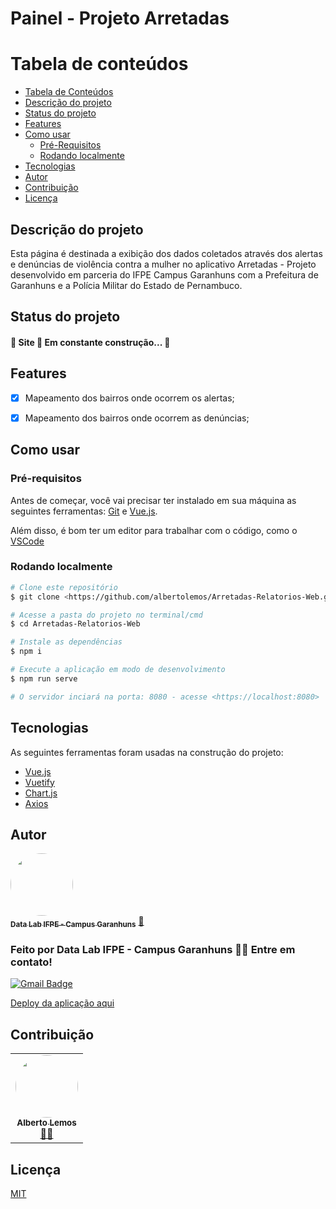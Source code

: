 # Painel - Projeto Arretadas

Tabela de conteúdos
=================
<!--ts-->
   * [Tabela de Conteúdos](#tabela-de-conteúdos)
   * [Descrição do projeto](#descrição-do-projeto)
   * [Status do projeto](#status-do-projeto)
   * [Features](#features)
   * [Como usar](#como-usar)
      * [Pré-Requisitos](#pré-requisitos)
      * [Rodando localmente](#rodando-localmente)
   * [Tecnologias](#tecnologias)
   * [Autor](#autor)
   * [Contribuição](#contribuição)
   * [Licença](#licença)
<!--te-->

## Descrição do projeto

<p>Esta página é destinada a exibição dos dados coletados através dos alertas e denúncias de violência contra a mulher no aplicativo Arretadas - Projeto desenvolvido em parceria do IFPE Campus Garanhuns com a Prefeitura de Garanhuns e a Polícia Militar do Estado de Pernambuco.</p>


## Status do projeto

<h4> 🚧  Site 🚀 Em constante construção...  🚧 </h4>


## Features

- [x] Mapeamento dos bairros onde ocorrem os alertas;
- [x] Mapeamento dos bairros onde ocorrem as denúncias;


## Como usar

### Pré-requisitos

Antes de começar, você vai precisar ter instalado em sua máquina as seguintes ferramentas:
[Git](https://git-scm.com) e [Vue.js](https://vuejs.org/). 

Além disso, é bom ter um editor para trabalhar com o código, como o [VSCode](https://code.visualstudio.com/)


### Rodando localmente

```bash
# Clone este repositório
$ git clone <https://github.com/albertolemos/Arretadas-Relatorios-Web.git>

# Acesse a pasta do projeto no terminal/cmd
$ cd Arretadas-Relatorios-Web

# Instale as dependências
$ npm i

# Execute a aplicação em modo de desenvolvimento
$ npm run serve

# O servidor inciará na porta: 8080 - acesse <https://localhost:8080>
```


## Tecnologias

As seguintes ferramentas foram usadas na construção do projeto:

- [Vue.js](https://vuejs.org/)
- [Vuetify](https://vuetifyjs.com/)
- [Chart.js](https://www.chartjs.org/)
- [Axios](https://axios-http.com/)


## Autor

<a href="https://github.com/DataLabIFPE">
 <img style="border-radius: 50%;" src="https://avatars.githubusercontent.com/u/59116622?v=4" width="100px;" alt=""/>
 <br />
 <sub><b>Data Lab IFPE - Campus Garanhuns</b></sub></a> <a href="https://github.com/DataLabIFPE" title="Data Lab">🚀</a>


### Feito por Data Lab IFPE - Campus Garanhuns 👋🏽 Entre em contato!

[![Gmail Badge](https://img.shields.io/badge/-arretadasapp@gmail.com-c14438?style=flat-square&logo=Gmail&logoColor=white&link=mailto:arretadasapp@gmail.com)](mailto:arretadasapp@gmail.com)

<a href="https://arretadas.vercel.app/"> Deploy da aplicação aqui </a>

## Contribuição

<table>
  <tr>
    <td align="center"><a href="https://github.com/albertolemos"><img style="border-radius: 50%;" src="https://avatars.githubusercontent.com/u/51492348?v=4" width="100px;" alt=""/><br /><sub><b>Alberto Lemos</b></sub></a><br /><a href="https://github.com/albertolemos" title="alberto lemos">👨‍🚀</a>
    </td>
  </tr>
</table>


## Licença

[MIT](LICENSE)